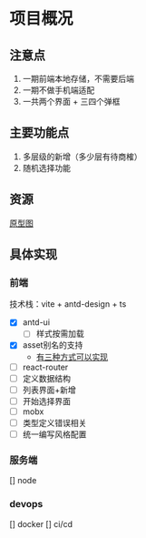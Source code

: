 # 项目概况

## 注意点

1. 一期前端本地存储，不需要后端
2. 一期不做手机端适配
3. 一共两个界面 + 三四个弹框

## 主要功能点

 1. 多层级的新增（多少层有待商榷）
 2. 随机选择功能

## 资源

[原型图](https://3qomk5.axshare.com/#g=1&p=home)

## 具体实现

### 前端

技术栈：vite + antd-design + ts

- [x] antd-ui
  - [ ] 样式按需加载
- [x] asset别名的支持
  - [有三种方式可以实现](./docs/Asset.md)
- [ ] react-router
- [ ] 定义数据结构
- [ ] 列表界面+新增
- [ ] 开始选择界面
- [ ] mobx
- [ ] 类型定义错误相关
- [ ] 统一编写风格配置

### 服务端

[] node

### devops

[] docker
[] ci/cd
